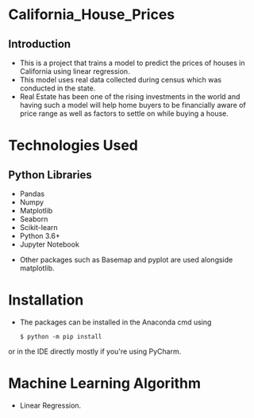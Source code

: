 # California_House_Prices
## Introduction
- This is a project that trains a model to predict the prices of houses in California using linear regression.
- This model uses real data collected during census which was conducted in the state.
- Real Estate has been one of the rising investments in the world and having such a model will help home buyers to be 
financially aware of price range as well as factors to settle on while buying a house.

# Technologies Used
## Python Libraries
* Pandas
* Numpy
* Matplotlib
* Seaborn
* Scikit-learn
* Python 3.6+
* Jupyter Notebook
- Other packages such as Basemap and pyplot are used alongside matplotlib.

# Installation
- The packages can be installed in the Anaconda cmd using

      $ python -m pip install

or in the IDE directly mostly if you're using PyCharm.

# Machine Learning Algorithm
* Linear Regression.



